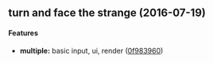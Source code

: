 <a name=""></a>
##  turn and face the strange (2016-07-19)


#### Features

* **multiple:**  basic input, ui, render ([0f983960](https://gitlab.com/daholland/grimalpha/commit/0f983960cc3398bcba405f72992741a43461b124))



